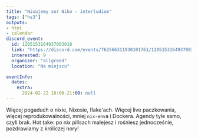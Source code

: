 ```yaml
---
title: "Nixujemy xor Niko - interludium"
tags: ["hs3"]
outputs:
- html
- calendar
discord_event:
  id: 1205153164937003018
  link: "https://discord.com/events/762566311930101761/1205153164937003018"
  interested: 9
  organizer: "allgreed"
  location: "Na miejscu"

eventInfo:
  dates:
    extra:
      2024-02-22 18:00-21:00: null
---
```

Więcej pogaduch o nixie, Nixosie, flake'ach. Więcej live paczkowania, więcej reprodukowalności, mniej `nix-env`a i Dockera. Agendy tyle samo, czyli brak. Hot take: po nix pillsach malejesz i rośniesz jednocześnie, pozdrawiamy z króliczej nory!
